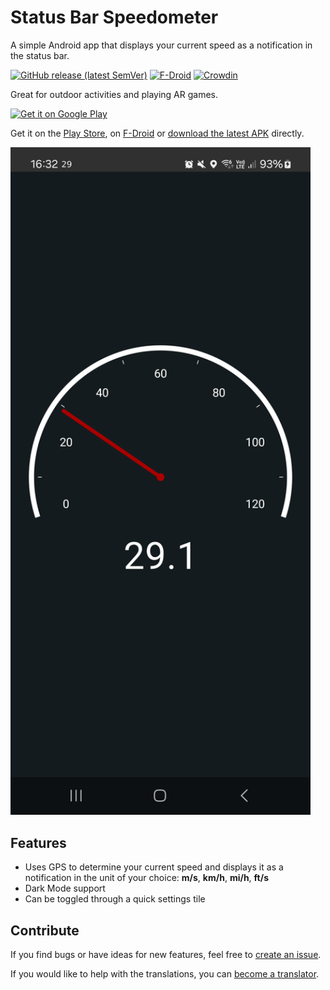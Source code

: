 # Status Bar Speedometer
A simple Android app that displays your current speed as a notification in the status bar.

[![GitHub release (latest SemVer)](https://img.shields.io/github/v/release/Waboodoo/Status-Bar-Tachometer)](https://github.com/Waboodoo/Status-Bar-Tachometer/releases)
[![F-Droid](https://img.shields.io/f-droid/v/ch.rmy.android.statusbar_tacho)](https://f-droid.org/en/packages/ch.rmy.android.statusbar_tacho/)
[![Crowdin](https://badges.crowdin.net/status-bar-speedometer/localized.svg)](https://crowdin.com/project/status-bar-speedometer)

Great for outdoor activities and playing AR games.

<a href="https://play.google.com/store/apps/details?id=ch.rmy.android.statusbar_tacho">
<img alt="Get it on Google Play" src="http://steverichey.github.io/google-play-badge-svg/img/en_get.svg" width="280" />
</a>

Get it on the [Play Store](https://play.google.com/store/apps/details?id=ch.rmy.android.statusbar_tacho), on [F-Droid](https://f-droid.org/en/packages/ch.rmy.android.statusbar_tacho/) or [download the latest APK](https://github.com/Waboodoo/Status-Bar-Tachometer/releases) directly.

<img src="StatusBarSpeedometer/app/src/main/play/listings/en-US/graphics/phone-screenshots/02.png" width="480" />

## Features
- Uses GPS to determine your current speed and displays it as a notification in the unit of your choice: **m/s**, **km/h**, **mi/h**, **ft/s**
- Dark Mode support
- Can be toggled through a quick settings tile

## Contribute
If you find bugs or have ideas for new features, feel free to [create an issue](https://github.com/Waboodoo/Status-Bar-Tachometer/issues/new).

If you would like to help with the translations, you can [become a translator](https://crowdin.com/project/status-bar-speedometer/invite?h=c0820dd3b50d1c68648493f5bb6250fe2067070).

